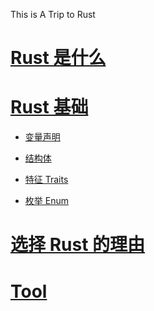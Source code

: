This is A Trip to Rust


# [Rust 是什么](./doc/what_is_rust.md)

# [Rust 基础]()

* [变量声明](./src/val.rs)

* [结构体](./src/struct.rs)

* [特征 Traits](./src/traits.rs)

* [枚举 Enum](./src/enum.rs)

# [选择 Rust 的理由](./doc/why_rust.md)

# [Tool](./doc/Tool.md)